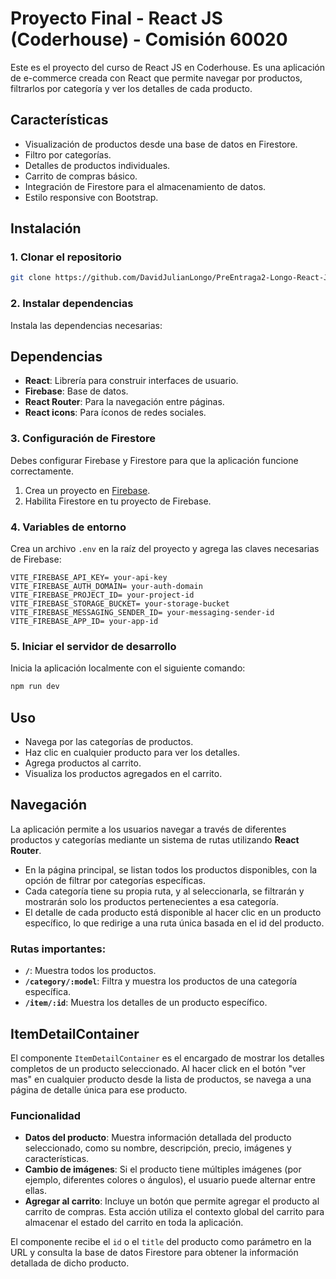# Proyecto Final - React JS (Coderhouse) - Comisión 60020

Este es el proyecto del curso de React JS en Coderhouse. Es una aplicación de e-commerce creada con React que permite navegar por productos, filtrarlos por categoría y ver los detalles de cada producto.

## Características

- Visualización de productos desde una base de datos en Firestore.
- Filtro por categorías.
- Detalles de productos individuales.
- Carrito de compras básico.
- Integración de Firestore para el almacenamiento de datos.
- Estilo responsive con Bootstrap.

## Instalación

### 1. Clonar el repositorio

```bash
git clone https://github.com/DavidJulianLongo/PreEntraga2-Longo-React-JS-coderhouse.git
```

### 2. Instalar dependencias

Instala las dependencias necesarias:

## Dependencias

- **React**: Librería para construir interfaces de usuario.
- **Firebase**: Base de datos.
- **React Router**: Para la navegación entre páginas.
- **React icons**: Para íconos de redes sociales.


### 3. Configuración de Firestore

Debes configurar Firebase y Firestore para que la aplicación funcione correctamente.

1. Crea un proyecto en [Firebase](https://firebase.google.com/).
2. Habilita Firestore en tu proyecto de Firebase.

### 4. Variables de entorno

Crea un archivo `.env` en la raíz del proyecto y agrega las claves necesarias de Firebase:

```
VITE_FIREBASE_API_KEY= your-api-key
VITE_FIREBASE_AUTH_DOMAIN= your-auth-domain
VITE_FIREBASE_PROJECT_ID= your-project-id
VITE_FIREBASE_STORAGE_BUCKET= your-storage-bucket
VITE_FIREBASE_MESSAGING_SENDER_ID= your-messaging-sender-id
VITE_FIREBASE_APP_ID= your-app-id
```

### 5. Iniciar el servidor de desarrollo

Inicia la aplicación localmente con el siguiente comando:

```bash
npm run dev
```


## Uso

- Navega por las categorías de productos.
- Haz clic en cualquier producto para ver los detalles.
- Agrega productos al carrito.
- Visualiza los productos agregados en el carrito.



## Navegación

La aplicación permite a los usuarios navegar a través de diferentes productos y categorías mediante un sistema de rutas utilizando **React Router**.

- En la página principal, se listan todos los productos disponibles, con la opción de filtrar por categorías específicas.
- Cada categoría tiene su propia ruta, y al seleccionarla, se filtrarán y mostrarán solo los productos pertenecientes a esa categoría.
- El detalle de cada producto está disponible al hacer clic en un producto específico, lo que redirige a una ruta única basada en el id del producto.

### Rutas importantes:

- **`/`**: Muestra todos los productos.
- **`/category/:model`**: Filtra y muestra los productos de una categoría específica.
- **`/item/:id`**: Muestra los detalles de un producto específico.

## ItemDetailContainer

El componente `ItemDetailContainer` es el encargado de mostrar los detalles completos de un producto seleccionado. Al hacer click en el botón "ver mas" en cualquier producto desde la lista de productos, se navega a una página de detalle única para ese producto.

### Funcionalidad

- **Datos del producto**: Muestra información detallada del producto seleccionado, como su nombre, descripción, precio, imágenes y características.
- **Cambio de imágenes**: Si el producto tiene múltiples imágenes (por ejemplo, diferentes colores o ángulos), el usuario puede alternar entre ellas.
- **Agregar al carrito**: Incluye un botón que permite agregar el producto al carrito de compras. Esta acción utiliza el contexto global del carrito para almacenar el estado del carrito en toda la aplicación.
  
El componente recibe el `id` o el `title` del producto como parámetro en la URL y consulta la base de datos Firestore para obtener la información detallada de dicho producto.
